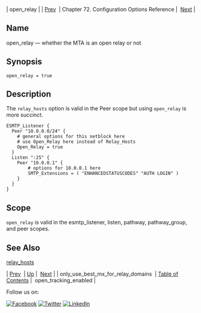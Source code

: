 | open_relay |
| [Prev](conf.ref.only_use_best_mx_for_relay_domains.php)  | Chapter 72. Configuration Options Reference |  [Next](config.open_tracking_enabled.php) |

<a name="conf.ref.open_relay"></a>
## Name

open_relay — whether the MTA is an open relay or not

## Synopsis

`open_relay = true`

<a name="idp25674064"></a>
## Description

The `relay_hosts` option is valid in the Peer scope but using `open_relay` is more succinct.

```
ESMTP_Listener {
  Peer "10.0.0.0/24" {
    # general options for this netblock here
    # use Open_Relay here instead of Relay_Hosts
    Open_Relay = true
  }
  Listen ":25" {
    Peer "10.0.0.1" {
        # options for 10.0.0.1 here
        SMTP_Extensions = ( "ENHANCEDSTATUSCODES" "AUTH LOGIN" )
    }
  }
}
```
<a name="idp25677536"></a>
## Scope

`open_relay` is valid in the esmtp_listener, listen, pathway, pathway_group, and peer scopes.

<a name="idp25679856"></a>
## See Also

[relay_hosts](conf.ref.relay_hosts.php "relay_hosts")

| [Prev](conf.ref.only_use_best_mx_for_relay_domains.php)  | [Up](config.options.ref.php) |  [Next](config.open_tracking_enabled.php) |
| only_use_best_mx_for_relay_domains  | [Table of Contents](index.php) |  open_tracking_enabled |

Follow us on:

[![Facebook](https://support.messagesystems.com/images/icon-facebook.png)](http://www.facebook.com/messagesystems) [![Twitter](https://support.messagesystems.com/images/icon-twitter.png)](http://twitter.com/#!/MessageSystems) [![LinkedIn](https://support.messagesystems.com/images/icon-linkedin.png)](http://www.linkedin.com/company/message-systems)